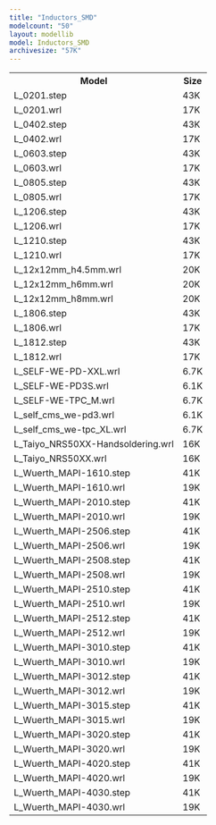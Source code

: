 ```yaml
---
title: "Inductors_SMD"
modelcount: "50"
layout: modellib
model: Inductors_SMD
archivesize: "57K"
---
```


<table><tr>
<th>Model</th>
<th>Size</th>
</tr>
<tr><td>L_0201.step</td><td>43K</td></tr>
<tr><td>L_0201.wrl</td><td>17K</td></tr>
<tr><td>L_0402.step</td><td>43K</td></tr>
<tr><td>L_0402.wrl</td><td>17K</td></tr>
<tr><td>L_0603.step</td><td>43K</td></tr>
<tr><td>L_0603.wrl</td><td>17K</td></tr>
<tr><td>L_0805.step</td><td>43K</td></tr>
<tr><td>L_0805.wrl</td><td>17K</td></tr>
<tr><td>L_1206.step</td><td>43K</td></tr>
<tr><td>L_1206.wrl</td><td>17K</td></tr>
<tr><td>L_1210.step</td><td>43K</td></tr>
<tr><td>L_1210.wrl</td><td>17K</td></tr>
<tr><td>L_12x12mm_h4.5mm.wrl</td><td>20K</td></tr>
<tr><td>L_12x12mm_h6mm.wrl</td><td>20K</td></tr>
<tr><td>L_12x12mm_h8mm.wrl</td><td>20K</td></tr>
<tr><td>L_1806.step</td><td>43K</td></tr>
<tr><td>L_1806.wrl</td><td>17K</td></tr>
<tr><td>L_1812.step</td><td>43K</td></tr>
<tr><td>L_1812.wrl</td><td>17K</td></tr>
<tr><td>L_SELF-WE-PD-XXL.wrl</td><td>6.7K</td></tr>
<tr><td>L_SELF-WE-PD3S.wrl</td><td>6.1K</td></tr>
<tr><td>L_SELF-WE-TPC_M.wrl</td><td>6.7K</td></tr>
<tr><td>L_self_cms_we-pd3.wrl</td><td>6.1K</td></tr>
<tr><td>L_self_cms_we-tpc_XL.wrl</td><td>6.7K</td></tr>
<tr><td>L_Taiyo_NRS50XX-Handsoldering.wrl</td><td>16K</td></tr>
<tr><td>L_Taiyo_NRS50XX.wrl</td><td>16K</td></tr>
<tr><td>L_Wuerth_MAPI-1610.step</td><td>41K</td></tr>
<tr><td>L_Wuerth_MAPI-1610.wrl</td><td>19K</td></tr>
<tr><td>L_Wuerth_MAPI-2010.step</td><td>41K</td></tr>
<tr><td>L_Wuerth_MAPI-2010.wrl</td><td>19K</td></tr>
<tr><td>L_Wuerth_MAPI-2506.step</td><td>41K</td></tr>
<tr><td>L_Wuerth_MAPI-2506.wrl</td><td>19K</td></tr>
<tr><td>L_Wuerth_MAPI-2508.step</td><td>41K</td></tr>
<tr><td>L_Wuerth_MAPI-2508.wrl</td><td>19K</td></tr>
<tr><td>L_Wuerth_MAPI-2510.step</td><td>41K</td></tr>
<tr><td>L_Wuerth_MAPI-2510.wrl</td><td>19K</td></tr>
<tr><td>L_Wuerth_MAPI-2512.step</td><td>41K</td></tr>
<tr><td>L_Wuerth_MAPI-2512.wrl</td><td>19K</td></tr>
<tr><td>L_Wuerth_MAPI-3010.step</td><td>41K</td></tr>
<tr><td>L_Wuerth_MAPI-3010.wrl</td><td>19K</td></tr>
<tr><td>L_Wuerth_MAPI-3012.step</td><td>41K</td></tr>
<tr><td>L_Wuerth_MAPI-3012.wrl</td><td>19K</td></tr>
<tr><td>L_Wuerth_MAPI-3015.step</td><td>41K</td></tr>
<tr><td>L_Wuerth_MAPI-3015.wrl</td><td>19K</td></tr>
<tr><td>L_Wuerth_MAPI-3020.step</td><td>41K</td></tr>
<tr><td>L_Wuerth_MAPI-3020.wrl</td><td>19K</td></tr>
<tr><td>L_Wuerth_MAPI-4020.step</td><td>41K</td></tr>
<tr><td>L_Wuerth_MAPI-4020.wrl</td><td>19K</td></tr>
<tr><td>L_Wuerth_MAPI-4030.step</td><td>41K</td></tr>
<tr><td>L_Wuerth_MAPI-4030.wrl</td><td>19K</td></tr>
